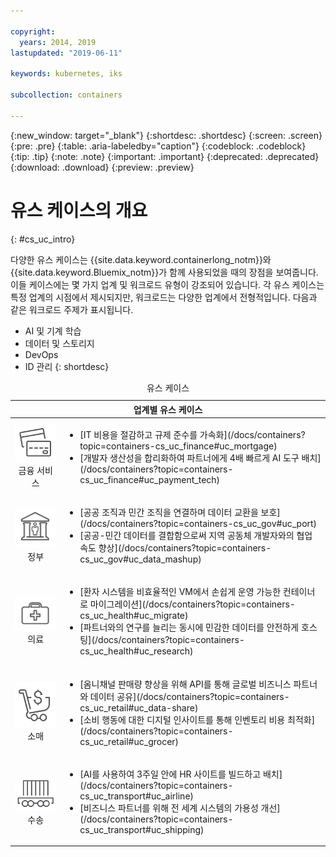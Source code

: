 ```yaml
---

copyright:
  years: 2014, 2019
lastupdated: "2019-06-11"

keywords: kubernetes, iks

subcollection: containers

---
```


{:new_window: target="_blank"}
{:shortdesc: .shortdesc}
{:screen: .screen}
{:pre: .pre}
{:table: .aria-labeledby="caption"}
{:codeblock: .codeblock}
{:tip: .tip}
{:note: .note}
{:important: .important}
{:deprecated: .deprecated}
{:download: .download}
{:preview: .preview}



# 유스 케이스의 개요
{: #cs_uc_intro}

다양한 유스 케이스는 {{site.data.keyword.containerlong_notm}}와 {{site.data.keyword.Bluemix_notm}}가 함께 사용되었을 때의 장점을 보여줍니다. 이들 케이스에는 몇 가지 업계 및 워크로드 유형이 강조되어 있습니다. 각 유스 케이스는 특정 업계의 시점에서 제시되지만, 워크로드는 다양한 업계에서 전형적입니다. 다음과 같은 워크로드 주제가 표시됩니다. 
* AI 및 기계 학습
* 데이터 및 스토리지
* DevOps
* ID 관리
{: shortdesc}

<table summary="이 표는 유스 케이스를 보여줍니다. 행은 왼쪽에서 오른쪽으로 읽으며, 아이콘이 1열의 각 업계와 2열의 설명을 나타냅니다. ">
<caption>유스 케이스</caption>
  <thead>
  <th colspan=2>업계별 유스 케이스</th>
  </thead>
  <tbody>
    <tr>
    <td align="center"><img src="images/finance.svg" alt="신용카드의 앞면 및 뒷면 아이콘"/><br>금융 서비스</td>
    <td><ul>
    <li>[IT 비용을 절감하고 규제 준수를 가속화](/docs/containers?topic=containers-cs_uc_finance#uc_mortgage)</li>
    <li>[개발자 생산성을 합리화하여 파트너에게 4배 빠르게 AI 도구 배치](/docs/containers?topic=containers-cs_uc_finance#uc_payment_tech)</li>
    </ul></td>
     </tr>
     <tr>
     <td align="center"><img src="images/gov.svg" alt="사람들이 안에 있는 정부 건물 아이콘"/><br>정부</td>
     <td><ul>
    <li>[공공 조직과 민간 조직을 연결하며 데이터 교환을 보호](/docs/containers?topic=containers-cs_uc_gov#uc_port)</li>
     <li>[공공-민간 데이터를 결합함으로써 지역 공동체 개발자와의 협업 속도 향상](/docs/containers?topic=containers-cs_uc_gov#uc_data_mashup)</li></ul></td>
      </tr>
    <tr>
      <td align="center"><img src="images/health.svg" alt="약품 가방 아이콘"/><br>의료</td>
      <td><ul>
     <li>[환자 시스템을 비효율적인 VM에서 손쉽게 운영 가능한 컨테이너로 마이그레이션](/docs/containers?topic=containers-cs_uc_health#uc_migrate)</li>
      <li>[파트너와의 연구를 늘리는 동시에 민감한 데이터를 안전하게 호스팅](/docs/containers?topic=containers-cs_uc_health#uc_research)</li>
      </ul></td>
      </tr>
      <tr>
         <td align="center"><img src="images/retail.svg" alt="쇼핑 카트와 통화 기호가 있는 아이콘"/><br>소매</td>
         <td><ul>
        <li>[옴니채널 판매량 향상을 위해 API를 통해 글로벌 비즈니스 파트너와 데이터 공유](/docs/containers?topic=containers-cs_uc_retail#uc_data-share)</li>
         <li>[소비 행동에 대한 디지털 인사이트를 통해 인벤토리 비용 최적화](/docs/containers?topic=containers-cs_uc_retail#uc_grocer)</li>
              </ul></td>
          </tr>
      <tr>
       <td align="center"><img src="images/transport.svg" alt="컨테이너가 실린 철도 차량의 아이콘"/><br>수송</td>
           <td><ul>
          <li>[AI를 사용하여 3주일 안에 HR 사이트를 빌드하고 배치](/docs/containers?topic=containers-cs_uc_transport#uc_airline)</li>
           <li>[비즈니스 파트너를 위해 전 세계 시스템의 가용성 개선](/docs/containers?topic=containers-cs_uc_transport#uc_shipping)</li></ul></td>
      </tr>
  </tbody>
  </table>
